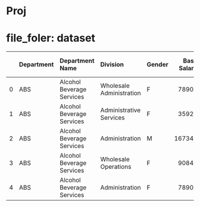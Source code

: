 # Proj
# file_foler: dataset
|    | Department   | Department Name           | Division                 | Gender   |   Base Salary |   2020 Overtime Pay |   2020 Longevity Pay | Grade   |
|---:|:-------------|:--------------------------|:-------------------------|:---------|--------------:|--------------------:|---------------------:|:--------|
|  0 | ABS          | Alcohol Beverage Services | Wholesale Administration | F        |         78902 |              199.17 |                 0    | 18      |
|  1 | ABS          | Alcohol Beverage Services | Administrative Services  | F        |         35926 |                0    |              4038.91 | 16      |
|  2 | ABS          | Alcohol Beverage Services | Administration           | M        |        167345 |                0    |                 0    | M2      |
|  3 | ABS          | Alcohol Beverage Services | Wholesale Operations     | F        |         90848 |                0    |              5717.68 | 21      |
|  4 | ABS          | Alcohol Beverage Services | Administration           | F        |         78902 |              205.16 |              2460.24 | 18      |